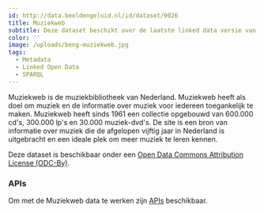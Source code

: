 ```yaml
---
id: http://data.beeldengeluid.nl/id/dataset/0026
title: Muziekweb
subtitle: Deze dataset beschikt over de laatste linked data versie van het muziekweb. Hier vind je een linked data view waarin alle albums van het muziekweb zijn weergegeven.
color: ''
image: /uploads/beng-muziekweb.jpg
tags:
  - Metadata
  - Linked Open Data
  - SPARQL
---
```


Muziekweb is de muziekbibliotheek van Nederland. Muziekweb heeft als doel om muziek en de informatie over muziek voor iedereen toegankelijk te maken. Muziekweb heeft sinds 1961 een collectie opgebouwd van 600.000 cd's, 300.000 lp's en 30.000 muziek-dvd's. De site is een bron van informatie over muziek die de afgelopen vijftig jaar in Nederland is uitgebracht en een ideale plek om meer muziek te leren kennen.

Deze dataset is beschikbaar onder een [Open Data Commons Attribution License (ODC-By)](https://opendatacommons.org/licenses/by/).

### APIs

Om met de Muziekweb data te werken zijn [APIs](/nl/apis/muziekweb) beschikbaar.
